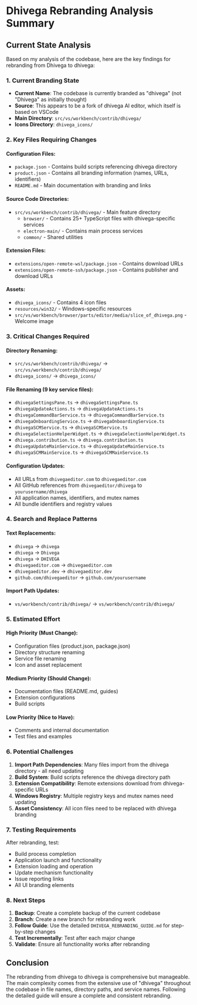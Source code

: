 # Dhivega Rebranding Analysis Summary

## Current State Analysis

Based on my analysis of the codebase, here are the key findings for rebranding from Dhivega to dhivega:

### 1. Current Branding State
- **Current Name**: The codebase is currently branded as "dhivega" (not "Dhivega" as initially thought)
- **Source**: This appears to be a fork of dhivega AI editor, which itself is based on VSCode
- **Main Directory**: `src/vs/workbench/contrib/dhivega/`
- **Icons Directory**: `dhivega_icons/`

### 2. Key Files Requiring Changes

#### Configuration Files:
- `package.json` - Contains build scripts referencing dhivega directory
- `product.json` - Contains all branding information (names, URLs, identifiers)
- `README.md` - Main documentation with branding and links

#### Source Code Directories:
- `src/vs/workbench/contrib/dhivega/` - Main feature directory
  - `browser/` - Contains 25+ TypeScript files with dhivega-specific services
  - `electron-main/` - Contains main process services
  - `common/` - Shared utilities

#### Extension Files:
- `extensions/open-remote-wsl/package.json` - Contains download URLs
- `extensions/open-remote-ssh/package.json` - Contains publisher and download URLs

#### Assets:
- `dhivega_icons/` - Contains 4 icon files
- `resources/win32/` - Windows-specific resources
- `src/vs/workbench/browser/parts/editor/media/slice_of_dhivega.png` - Welcome image

### 3. Critical Changes Required

#### Directory Renaming:
- `src/vs/workbench/contrib/dhivega/` → `src/vs/workbench/contrib/dhivega/`
- `dhivega_icons/` → `dhivega_icons/`

#### File Renaming (9 key service files):
- `dhivegaSettingsPane.ts` → `dhivegaSettingsPane.ts`
- `dhivegaUpdateActions.ts` → `dhivegaUpdateActions.ts`
- `dhivegaCommandBarService.ts` → `dhivegaCommandBarService.ts`
- `dhivegaOnboardingService.ts` → `dhivegaOnboardingService.ts`
- `dhivegaSCMService.ts` → `dhivegaSCMService.ts`
- `dhivegaSelectionHelperWidget.ts` → `dhivegaSelectionHelperWidget.ts`
- `dhivega.contribution.ts` → `dhivega.contribution.ts`
- `dhivegaUpdateMainService.ts` → `dhivegaUpdateMainService.ts`
- `dhivegaSCMMainService.ts` → `dhivegaSCMMainService.ts`

#### Configuration Updates:
- All URLs from `dhivegaeditor.com` to `dhivegaeditor.com`
- All GitHub references from `dhivegaeditor/dhivega` to `yourusername/dhivega`
- All application names, identifiers, and mutex names
- All bundle identifiers and registry values

### 4. Search and Replace Patterns

#### Text Replacements:
- `dhivega` → `dhivega`
- `dhivega` → `Dhivega`
- `dhivega` → `DHIVEGA`
- `dhivegaeditor.com` → `dhivegaeditor.com`
- `dhivegaeditor.dev` → `dhivegaeditor.dev`
- `github.com/dhivegaeditor` → `github.com/yourusername`

#### Import Path Updates:
- `vs/workbench/contrib/dhivega/` → `vs/workbench/contrib/dhivega/`

### 5. Estimated Effort

#### High Priority (Must Change):
- Configuration files (product.json, package.json)
- Directory structure renaming
- Service file renaming
- Icon and asset replacement

#### Medium Priority (Should Change):
- Documentation files (README.md, guides)
- Extension configurations
- Build scripts

#### Low Priority (Nice to Have):
- Comments and internal documentation
- Test files and examples

### 6. Potential Challenges

1. **Import Path Dependencies**: Many files import from the dhivega directory - all need updating
2. **Build System**: Build scripts reference the dhivega directory path
3. **Extension Compatibility**: Remote extensions download from dhivega-specific URLs
4. **Windows Registry**: Multiple registry keys and mutex names need updating
5. **Asset Consistency**: All icon files need to be replaced with dhivega branding

### 7. Testing Requirements

After rebranding, test:
- Build process completion
- Application launch and functionality
- Extension loading and operation
- Update mechanism functionality
- Issue reporting links
- All UI branding elements

### 8. Next Steps

1. **Backup**: Create a complete backup of the current codebase
2. **Branch**: Create a new branch for rebranding work
3. **Follow Guide**: Use the detailed `DHIVEGA_REBRANDING_GUIDE.md` for step-by-step changes
4. **Test Incrementally**: Test after each major change
5. **Validate**: Ensure all functionality works after rebranding

## Conclusion

The rebranding from dhivega to dhivega is comprehensive but manageable. The main complexity comes from the extensive use of "dhivega" throughout the codebase in file names, directory paths, and service names. Following the detailed guide will ensure a complete and consistent rebranding.
